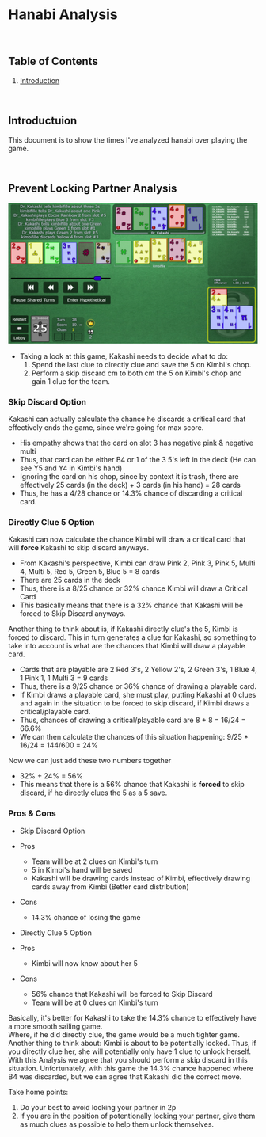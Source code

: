 # Hanabi Analysis 

<br/>

## Table of Contents
1. [Introduction](#introduction)

<br/>

## Introductuion
This document is to show the times I've analyzed hanabi over playing the game. 

<br/>

## Prevent Locking Partner Analysis 
![2020-09-28_20-31-10](https://github.com/Dr-Kakashi/hanabi/blob/master/images/2-player/2020-09-28_20-31-10.png)

* Taking a look at this game, Kakashi needs to decide what to do:
  1. Spend the last clue to directly clue and save the 5 on Kimbi's chop.
  2. Perform a skip discard cm to both cm the 5 on Kimbi's chop and gain 1 clue for the team.

### Skip Discard Option
Kakashi can actually calculate the chance he discards a critical card that effectively ends the game, since we're going for max score.
* His empathy shows that the card on slot 3 has negative pink & negative multi
* Thus, that card can be either B4 or 1 of the 3 5's left in the deck (He can see Y5 and Y4 in Kimbi's hand)
* Ignoring the card on his chop, since by context it is trash, there are effectively 25 cards (in the deck) + 3 cards (in his hand) = 28 cards
* Thus, he has a 4/28 chance or 14.3% chance of discarding a critical card.

### Directly Clue 5 Option
Kakashi can now calculate the chance Kimbi will draw a critical card that will **force** Kakashi to skip discard anyways.
* From Kakashi's perspective, Kimbi can draw Pink 2, Pink 3, Pink 5, Multi 4, Multi 5, Red 5, Green 5, Blue 5 = 8 cards
* There are 25 cards in the deck
* Thus, there is a 8/25 chance or 32% chance Kimbi will draw a Critical Card
* This basically means that there is a 32% chance that Kakashi will be forced to Skip Discard anyways.

Another thing to think about is, if Kakashi directly clue's the 5, Kimbi is forced to discard.  This in turn generates a clue for Kakashi, so something to take into account is what are the chances that Kimbi will draw a playable card.
* Cards that are playable are 2 Red 3's, 2 Yellow 2's, 2 Green 3's, 1 Blue 4, 1 Pink 1, 1 Multi 3 = 9 cards
* Thus, there is a 9/25 chance or 36% chance of drawing a playable card.  
* If Kimbi draws a playable card, she must play, putting Kakashi at 0 clues and again in the situation to be forced to skip discard, if Kimbi draws a critical/playable card.
* Thus, chances of drawing a critical/playable card are 8 + 8 = 16/24 = 66.6%
* We can then calculate the chances of this situation happening: 9/25 * 16/24 = 144/600 = 24%

Now we can just add these two numbers together
* 32% + 24% = 56% 
* This means that there is a 56% chance that Kakashi is **forced** to skip discard, if he directly clues the 5 as a 5 save.

### Pros & Cons
* Skip Discard Option
* Pros
  * Team will be at 2 clues on Kimbi's turn
  * 5 in Kimbi's hand will be saved
  * Kakashi will be drawing cards instead of Kimbi, effectively drawing cards away from Kimbi (Better card distribution)
* Cons
  * 14.3% chance of losing the game 
  
* Directly Clue 5 Option
* Pros
  * Kimbi will now know about her 5
* Cons
  * 56% chance that Kakashi will be forced to Skip Discard
  * Team will be at 0 clues on Kimbi's turn

Basically, it's better for Kakashi to take the 14.3% chance to effectively have a more smooth sailing game.  
Where, if he did directly clue, the game would be a much tighter game. 
Another thing to think about: Kimbi is about to be potentially locked.  Thus, if you directly clue her, she will potentially only have 1 clue to unlock herself.
With this Analysis we agree that you should perform a skip discard in this situation.
Unfortunately, with this game the 14.3% chance happened where B4 was discarded, but we can agree that Kakashi did the correct move. 

Take home points:
1. Do your best to avoid locking your partner in 2p
2. If you are in the position of potentionally locking your partner, give them as much clues as possible to help them unlock themselves. 

<br/>
